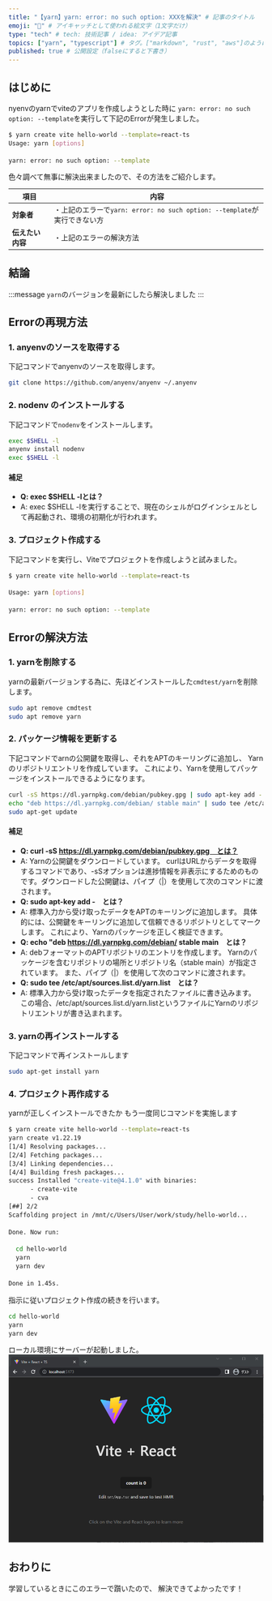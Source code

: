 ```yaml
---
title: "【yarn】yarn: error: no such option: XXXを解決" # 記事のタイトル
emoji: "🧵" # アイキャッチとして使われる絵文字（1文字だけ）
type: "tech" # tech: 技術記事 / idea: アイデア記事
topics: ["yarn", "typescript"] # タグ。["markdown", "rust", "aws"]のように指定する
published: true # 公開設定（falseにすると下書き）
---
```

## はじめに
nyenvのyarnでviteのアプリを作成しようとした時に
`yarn: error: no such option: --template`を実行して下記のErrorが発生しました。
```bash
$ yarn create vite hello-world --template=react-ts
Usage: yarn [options]

yarn: error: no such option: --template
```

色々調べて無事に解決出来ましたので、その方法をご紹介します。

|  項目  | 内容  |
| ---- | ---- |
|  **対象者**  |  ・上記のエラーで`yarn: error: no such option: --template`が実行できない方  |
|  **伝えたい内容**  |  ・上記のエラーの解決方法  |

## 結論
:::message
`yarn`のバージョンを最新にしたら解決しました
:::
## Errorの再現方法
### 1. anyenvのソースを取得する
下記コマンドでanyenvのソースを取得します。
```bash
git clone https://github.com/anyenv/anyenv ~/.anyenv
```

### 2. nodenv のインストールする
下記コマンドで`nodenv`をインストールします。
```bash
exec $SHELL -l
anyenv install nodenv
exec $SHELL -l
```
#### 補足
- **Q: exec $SHELL -lとは？**
- A: exec $SHELL -lを実行することで、現在のシェルがログインシェルとして再起動され、環境の初期化が行われます。

### 3. プロジェクト作成する
下記コマンドを実行し、Viteでプロジェクトを作成しようと試みました。
```bash
$ yarn create vite hello-world --template=react-ts

Usage: yarn [options]

yarn: error: no such option: --template
```

## Errorの解決方法
### 1. yarnを削除する
yarnの最新バージョンする為に、先ほどインストールした`cmdtest/yarn`を削除します。
```bash
sudo apt remove cmdtest
sudo apt remove yarn
```
### 2. パッケージ情報を更新する
下記コマンドでarnの公開鍵を取得し、それをAPTのキーリングに追加し、
Yarnのリポジトリエントリを作成しています。
これにより、Yarnを使用してパッケージをインストールできるようになります。
```bash
curl -sS https://dl.yarnpkg.com/debian/pubkey.gpg | sudo apt-key add -
echo "deb https://dl.yarnpkg.com/debian/ stable main" | sudo tee /etc/apt/sources.list.d/yarn.list
sudo apt-get update 
```

#### 補足
- **Q: curl -sS https://dl.yarnpkg.com/debian/pubkey.gpg　とは？**
- A: Yarnの公開鍵をダウンロードしています。
curlはURLからデータを取得するコマンドであり、-sSオプションは進捗情報を非表示にするためのものです。ダウンロードした公開鍵は、パイプ（|）を使用して次のコマンドに渡されます。
- **Q: sudo apt-key add -　とは？**
- A: 標準入力から受け取ったデータをAPTのキーリングに追加します。
具体的には、公開鍵をキーリングに追加して信頼できるリポジトリとしてマークします。
これにより、Yarnのパッケージを正しく検証できます。
- **Q: echo "deb https://dl.yarnpkg.com/debian/ stable main　とは？**
- A: debフォーマットのAPTリポジトリのエントリを作成します。
Yarnのパッケージを含むリポジトリの場所とリポジトリ名（stable main）が指定されています。
また、パイプ（|）を使用して次のコマンドに渡されます。
- **Q: sudo tee /etc/apt/sources.list.d/yarn.list　とは？**
- A: 標準入力から受け取ったデータを指定されたファイルに書き込みます。
この場合、/etc/apt/sources.list.d/yarn.listというファイルにYarnのリポジトリエントリが書き込まれます。


### 3. yarnの再インストールする
下記コマンドで再インストールします
```bash
sudo apt-get install yarn
```

### 4. プロジェクト再作成する
yarnが正しくインストールできたか
もう一度同じコマンドを実施します
```bash
$ yarn create vite hello-world --template=react-ts
yarn create v1.22.19
[1/4] Resolving packages...
[2/4] Fetching packages...
[3/4] Linking dependencies...
[4/4] Building fresh packages...
success Installed "create-vite@4.1.0" with binaries:
      - create-vite
      - cva
[##] 2/2
Scaffolding project in /mnt/c/Users/User/work/study/hello-world...

Done. Now run:

  cd hello-world
  yarn
  yarn dev

Done in 1.45s.
```
指示に従いプロジェクト作成の続きを行います。
```bash
cd hello-world
yarn
yarn dev
```
ローカル環境にサーバーが起動しました。
![vite+Reactの画面](/images/vitereact.png)

## おわりに
学習しているときにこのエラーで躓いたので、
解決できてよかったです！
